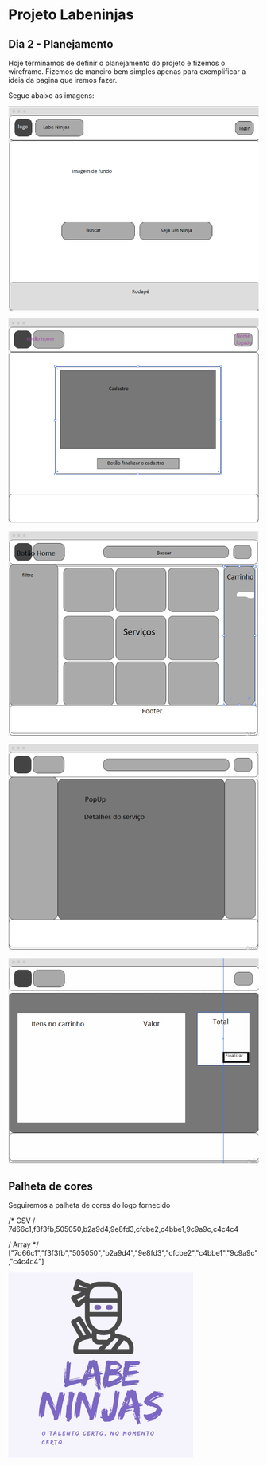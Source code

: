 # Projeto Labeninjas

## Dia 2 - Planejamento

Hoje terminamos de definir o planejamento do projeto e fizemos o wireframe.
Fizemos de maneiro bem simples apenas para exemplificar a ideia da pagina que iremos fazer.

Segue abaixo as imagens:

![Home Page](./images/homePage.png)

![Pagina de Cadastro](./images/paginaCadastro.png)

![Pagina com listagem dos Serviços](./images/paginaServicos.png)

![Pagina de detalhamento do serviço](./images/detalhe.png)

![Pagina de carrinho](./images/carrinho.png)


## Palheta de cores

Seguiremos a palheta de cores do logo fornecido

/* CSV /
7d66c1,f3f3fb,505050,b2a9d4,9e8fd3,cfcbe2,c4bbe1,9c9a9c,c4c4c4

/ Array */
["7d66c1","f3f3fb","505050","b2a9d4","9e8fd3","cfcbe2","c4bbe1","9c9a9c","c4c4c4"]

![Logo LabeNinjas](./images/logo.png)

